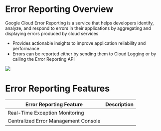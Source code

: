 # Error Reporting Overview

Google Cloud Error Reporting is a service that helps developers identify, analyze, and respond to errors in their applications by aggregating and displaying errors produced by cloud services

* Provides actionable insights to improve application reliability and performance
* Errors can be reported either by sending them to Cloud Logging or by calling the Error Reporting API

![](https://github.com/JonmarCorpuz/SecondBrain/blob/main/Assets/Whitespace.png)

# Error Reporting Features

| Error Reporting Feature | Description |
| --- | --- |
| Real-Time Exception Monitoring | |
| Centralized Error Management Console | |
